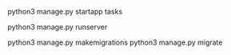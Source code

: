 python3 manage.py startapp tasks

python3 manage.py runserver

python3 manage.py makemigrations
python3 manage.py migrate

